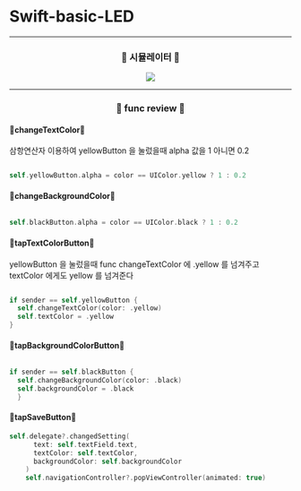 # Swift-basic-LED
<hr/>

<h3 align="center"> 🎥 시뮬레이터 🎥 </h3>

<p align="center"> 
  <img src="https://user-images.githubusercontent.com/91595135/158627423-7ced7c1c-6e7a-4e26-a5a0-9394927c878c.gif">
</p>
<hr/>


<h3 align="center">🔧 func review 🔧</h3>


<h4> 🚀changeTextColor🚀 </h4>

삼항연산자 이용하여 yellowButton 을 눌렀을때 alpha 값을 1 아니면 0.2

```swift

self.yellowButton.alpha = color == UIColor.yellow ? 1 : 0.2

```

<h4> 🚀changeBackgroundColor🚀 </h4>


```swift

self.blackButton.alpha = color == UIColor.black ? 1 : 0.2

```

<h4> 🚀tapTextColorButton🚀 </h4>

yellowButton 을 눌렀을때 func changeTextColor 에 .yellow 를 넘겨주고 textColor 에게도 yellow 를 넘겨준다

```swift

if sender == self.yellowButton {
  self.changeTextColor(color: .yellow)
  self.textColor = .yellow
}

```

<h4> 🚀tapBackgroundColorButton🚀 </h4>

```swift

if sender == self.blackButton {
  self.changeBackgroundColor(color: .black)
  self.backgroundColor = .black
  }

```

<h4> 🚀tapSaveButton🚀 </h4>

```swift
self.delegate?.changedSetting(
      text: self.textField.text,
      textColor: self.textColor,
      backgroundColor: self.backgroundColor
    )
    self.navigationController?.popViewController(animated: true)

```
